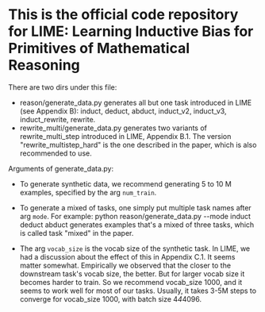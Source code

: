 # This is the official code repository for LIME: Learning Inductive Bias for Primitives of Mathematical Reasoning

There are two dirs under this file:
 - reason/generate_data.py generates all but one task introduced in LIME (see
Appendix B): induct, deduct, abduct, induct_v2, induct_v3, induct_rewrite,
rewrite.
 - rewrite_multi/generate_data.py generates two variants of rewrite_multi_step
introduced in LIME, Appendix B.1. The version "rewrite_multistep_hard" is the
one described in the paper, which is also recommended to use.

Arguments of generate_data.py:

 - To generate synthetic data, we recommend generating 5 to 10 M examples,
 specified by the arg `num_train`. 

 - To generate a mixed of tasks, one simply put multiple task names after arg `mode`. 
 For example: python reason/generate_data.py --mode induct deduct abduct generates 
 examples that's a mixed of three tasks, which is called task "mixed" in the paper.

 - The arg `vocab_size` is the vocab size of the synthetic task. In LIME, we had a 
 discussion about the effect of this in Appendix C.1. It seems matter somewhat.
 Empirically we observed that the closer to the downstream task's vocab size, the
 better. But for larger vocab size it becomes harder to train. So we recommend
 vocab_size 1000, and it seems to work well for most of our tasks. Usually, it
 takes 3-5M steps to converge for vocab_size 1000, with batch size 4*4*4096.



